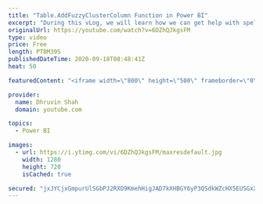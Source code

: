 ```yaml
---
title: "Table.AddFuzzyClusterColumn Function in Power BI"
excerpt: "During this vLog, we will learn how we can get help with spellings in Power BI using Table.AddFuzzyClusterColumn function in Power BI. AddFuzzyClusterColumn function adds a new column with representative values obtained by fuzzy grouping values of the specified column in a table.     We will check how"
originalUrl: https://youtube.com/watch?v=6DZhQJkgsFM
type: video
price: Free
length: PT8M39S
publishedDateTime: 2020-09-18T08:48:41Z
heat: 50

featuredContent: "<iframe width=\"800\" height=\"500\" frameborder=\"0\" src=\"https://www.youtube.com/embed/6DZhQJkgsFM\" allow=\"accelerometer; autoplay; encrypted-media; gyroscope; picture-in-picture\" allowfullscreen></iframe>"

provider:
  name: Dhruvin Shah
  domain: youtube.com

topics:
  - Power BI

images:
  - url: https://i.ytimg.com/vi/6DZhQJkgsFM/maxresdefault.jpg
    width: 1280
    height: 720
    isCached: true

secured: "jxJYCjxGmpurUlSGbPJ2RXO9KmehHigJAD7kXHBGY6yP3QSdkWZcHX5EUSGxX7xGeNNj28ILKQ3GzdaKeoK30MdyO6j/BhNC6FzAKL3eqYPwW+fpB9kmfiwor5SiQV524kypydAksA7l3GsIcjpNK/UoNcmG7hcHSSMUeaFsyllZNKNBvjSJ22jb4RquEPmNMZpOMxBNiF+kLjFXLr+HL9T9KNmrnmGSDyUeXx61pufNNAVAUufx7etlq56TR5fG5gkm/Q1Bdl9mQY/eVVg8YuEWgXt8OnyjnysuOPCk7Z0O5piModdRukhdZhivLxoe/4PKLrrW0NE+jEUjZqcnmusL7cErudXYd2QzSw7Ufn0s+H1g3EQjLtp+JFIsJitYGKt/lN8tFX6Zkdtr1rB7PXSATBLPBQBE2xBuMuUXKYo=;T2sY/Q/xYwun3YSGct5prw=="
---
```



